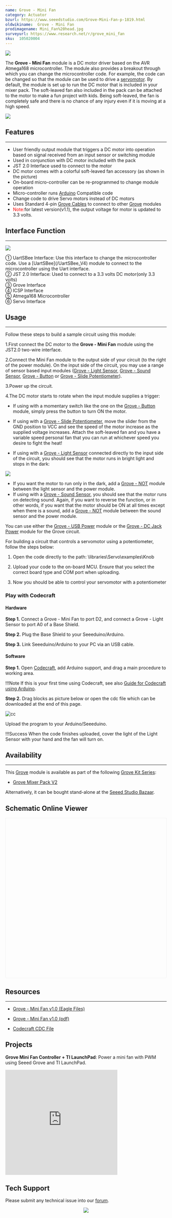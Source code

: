 ```yaml
---
name: Grove - Mini Fan
category: Actuator
bzurl: https://www.seeedstudio.com/Grove-Mini-Fan-p-1819.html
oldwikiname:  Grove - Mini Fan
prodimagename: Mini_Fan%20head.jpg
surveyurl: https://www.research.net/r/grove_mini_fan
sku:  105020004
---
```

![](https://files.seeedstudio.com/wiki/Grove-Mini_Fan/img/Mini_Fan%20head.jpg)

The **Grove - Mini Fan** module is a DC motor driver based on the AVR Atmega168 microcontroller. The module also provides a breakout through which you can change the microcontroller code. For example, the code can be changed so that the module can be used to drive a [servomotor](https://en.wikipedia.org/wiki/Servomotor). By default, the module is set up to run the DC motor that is included in your mixer pack. The soft-leaved fan also included in the pack can be attached to the motor to make a fun project with kids. Being soft-leaved, the fan is completely safe and there is no chance of any injury even if it is moving at a high speed.

[![](https://files.seeedstudio.com/wiki/Seeed-WiKi/docs/images/300px-Get_One_Now_Banner-ragular.png)](https://www.seeedstudio.com/Grove-Mini-Fan-v1-1.html)


##  Features
---
*   User friendly output module that triggers a DC motor into operation based on signal received from an input sensor or switching module
*   Used in conjunction with DC motor included with the pack
*   JST 2.0 Interface used to connect to the motor
*   DC motor comes with a colorful soft-leaved fan accessory (as shown in the picture)
*   On-board micro-controller can be re-programmed to change module operation
*   Micro-controller runs [Arduino](/Arduino "Arduino") Compatible code
*   Change code to drive Servo motors instead of DC motors
*   Uses Standard 4-pin [Grove Cables](Grove_System/#grove-cables "GROVE System") to connect to other [Grove](/Grove "Grove") modules
*   <span style="color: red">Note:</span>for latest version(v1.1), the output voltage for motor is updated to 3.3 volts.

##  Interface Function
---
![](https://files.seeedstudio.com/wiki/Grove-Mini_Fan/img/Mini_fan.jpg)

<dl><dt>① UartSBee Interface: Use this interface to change the microcontroller code. Use a [UartSBee](/UartSBee_V4) module to connect to the microcontroller using the Uart interface.
</dt><dt>② JST 2.0 Interface: Used to connect to a 3.3 volts DC motor(only 3.3 volts)
</dt><dt>③ Grove Interface
</dt><dt>④ ICSP Interface
</dt><dt>⑤ Atmega168 Microcontroller
</dt><dt>⑥ Servo Interface
</dt></dl>

##  Usage
---
Follow these steps to build a sample circuit using this module:

1.First connect the DC motor to the **Grove - Mini Fan** module using the JST2.0 two-wire interface.

2.Connect the Mini Fan module to the output side of your circuit (to the right of the power module). On the input side of the circuit, you may use a range of sensor based input modules ([Grove - Light Sensor](/Grove-Light_Sensor "Grove - Light Sensor"), [Grove - Sound Sensor](/Grove-Sound_Sensor "Grove - Sound Sensor"), [Grove - Button](/Grove-Button "Grove - Button") or [Grove - Slide Potentiometer](/Grove-Slide_Potentiometer "Grove - Slide Potentiometer")).

3.Power up the circuit.

4.The DC motor starts to rotate when the input module supplies a trigger:

- If using with a momentary switch like the one on the [Grove - Button](/Grove-Button "Grove - Button") module, simply press the button to turn ON the motor.

- If using with a [Grove - Slide Potentiometer](/Grove-Slide_Potentiometer "Grove - Slide Potentiometer"), move the slider from the GND position to VCC and see the speed of the motor increase as the supplied voltage increases. Attach the soft-leaved fan and you have a variable speed personal fan that you can run at whichever speed you desire to fight the heat!

- If using with a [Grove - Light Sensor](/Grove-Light_Sensor "Grove - Light Sensor") connected directly to the input side of the circuit, you should see that the motor runs in bright light and stops in the dark:

![](https://files.seeedstudio.com/wiki/Grove-Mini_Fan/img/Light_Sensitive_Fan.gif)

- If you want the motor to run only in the dark, add a [Grove - NOT](/Grove-NOT "Grove - NOT") module between the light sensor and the power module.
- If using with a [Grove - Sound Sensor](/Grove-Sound_Sensor "Grove - Sound Sensor"), you should see that the motor runs on detecting sound. Again, if you want to reverse the function, or in other words, if you want that the motor should be ON at all times except when there is a sound, add a [Grove - NOT](/Grove-NOT "Grove - NOT") module between the sound sensor and the power module.
</dd></dl>
</dd></dl>
</dd></dl>

You can use either the [Grove - USB Power](/Grove-Mixer_Pack_V2/#2._USB_Power "Grove - Mixer Pack") module or the [Grove - DC Jack Power](/Grove-DC_Jack_Power "Grove - DC Jack Power") module for the Grove circuit.

For building a circuit that controls a servomotor using a potentiometer, follow the steps below:

1.  Open the code directly to the path: \libraries\Servo\examples\Knob

2.  Upload your code to the on-board MCU. Ensure that you select the correct board type and COM port when uploading.

3.  Now you should be able to control your servomotor with a potentiometer

### Play with Codecraft

#### Hardware

**Step 1.** Connect a Grove - Mini Fan to port D2, and connect a Grove - Light Sensor to port A0 of a Base Shield.

**Step 2.** Plug the Base Shield to your Seeeduino/Arduino.

**Step 3.** Link Seeeduino/Arduino to your PC via an USB cable.

#### Software

**Step 1.** Open [Codecraft](https://ide.chmakered.com/), add Arduino support, and drag a main procedure to working area.

!!!Note
    If this is your first time using Codecraft, see also [Guide for Codecraft using Arduino](http://wiki.seeedstudio.com/Guide_for_Codecraft_using_Arduino/).

**Step 2.** Drag blocks as picture below or open the cdc file which can be downloaded at the end of this page.

![cc](https://files.seeedstudio.com/wiki/Grove-Mini_Fan/img/cc_Mini_Fan.png)

Upload the program to your Arduino/Seeeduino.

!!!Success
    When the code finishes uploaded, cover the light of the Light Sensor with your hand and the fan will turn on.

##  Availability
---
This [Grove](/Grove "Grove") module is available as part of the following [Grove Kit Series](/Grove_System/#grove-starter-kit "GROVE System"):

*   [Grove Mixer Pack V2](/Grove-Mixer_Pack_V2 "GROVE MIXER PACK V2")

Alternatively, it can be bought stand-alone at the [Seeed Studio Bazaar](http://www.seeedstudio.com/depot/Grove-Mini-Fan-p-1819.html).


## Schematic Online Viewer

<div class="altium-ecad-viewer" data-project-src="https://files.seeedstudio.com/wiki/Grove-Mini_Fan/res/Grove-Mini_Fan_v1.0.zip" style="border-radius: 0px 0px 4px 4px; height: 500px; border-style: solid; border-width: 1px; border-color: rgb(241, 241, 241); overflow: hidden; max-width: 1280px; max-height: 700px; box-sizing: border-box;" />
</div>


##  Resources
---
*   [Grove - Mini Fan v1.0 (Eagle Files)](https://files.seeedstudio.com/wiki/Grove-Mini_Fan/res/Grove-Mini_Fan_v1.0.zip)

*   [Grove - Mini Fan v1.0 (pdf)](https://files.seeedstudio.com/wiki/Grove-Mini_Fan/res/Grove-Mini_Fan_v1.0.pdf)

*	[Codecraft CDC File](https://files.seeedstudio.com/wiki/Grove-Mini_Fan/res/Grove_Mini_Fan_CDC_File.zip)

## Projects

**Grove Mini Fan Controller + TI LaunchPad**: Power a mini fan with PWM using Seeed Grove and TI LaunchPad.

<iframe frameborder='0' height='327.5' scrolling='no' src='https://www.hackster.io/measley2/grove-mini-fan-controller-ti-launchpad-cba304/embed' width='350'></iframe>

## Tech Support
Please submit any technical issue into our [forum](http://forum.seeedstudio.com/). <br /><p style="text-align:center"><a href="https://www.seeedstudio.com/act-4.html?utm_source=wiki&utm_medium=wikibanner&utm_campaign=newproducts" target="_blank"><img src="https://files.seeedstudio.com/wiki/Wiki_Banner/new_product.jpg" /></a></p>
